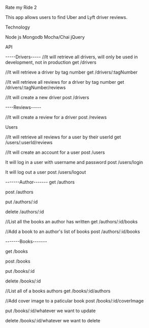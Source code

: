 Rate my Ride 2

This app allows users to find Uber and Lyft driver reviews. 


Technology

Node js
Mongodb
Mocha/Chai
jQuery


API

-----Drivers-----
//It will retrieve all drivers, will only be used in development, not in production
get /drivers


//It will retrieve a driver by tag number
get /drivers/:tagNumber

//It will retrieve all reviews for a driver by tag number
get /drivers/:tagNumber/reviews


//It will create a new driver
post /drivers


----Reviews-----



//It will create a review for a driver
post /reviews






Users

//It will retrieve all reviews for a user by their userId
get /users/:userId/reviews


//It will create an account for a user
post /users

It will log in a user with username and password
post /users/login

It will log out a user
post /users/logout



-------Author-------
get /authors

post /authors

put /authors/:id

delete /authors/:id



//List all the books an author has written
get /authors/:id/books

//Add a book to an author's list of books
post /authors/:id/books




-------Books-------

get /books

post /books

put /books/:id

delete /books/:id

//List all of a books authors
get /books/:id/authors

//Add cover image to a paticular book
post /books/:id/coverImage

put /books/:id/whatever we want to update

delete /books/:id/whatever we want to delete
